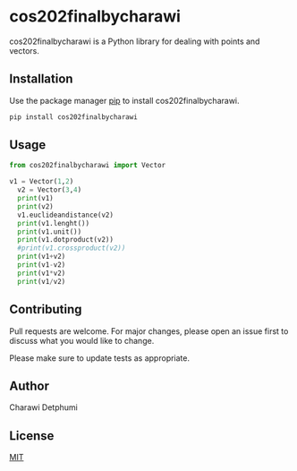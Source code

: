# cos202finalbycharawi

cos202finalbycharawi is a Python library for dealing with points and vectors.

## Installation

Use the package manager [pip](https://pip.pypa.io/en/stable/) to install cos202finalbycharawi.

```bash
pip install cos202finalbycharawi
```

## Usage

```python
from cos202finalbycharawi import Vector

v1 = Vector(1,2)
  v2 = Vector(3,4)
  print(v1)
  print(v2)
  v1.euclideandistance(v2)
  print(v1.lenght())
  print(v1.unit())
  print(v1.dotproduct(v2))
  #print(v1.crossproduct(v2))
  print(v1+v2)
  print(v1-v2)
  print(v1*v2)
  print(v1/v2)
```

## Contributing

Pull requests are welcome. For major changes, please open an issue first
to discuss what you would like to change.

Please make sure to update tests as appropriate.

## Author 

Charawi Detphumi

## License

[MIT](https://choosealicense.com/licenses/mit/)